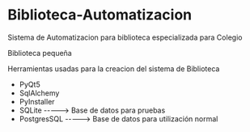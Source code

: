 # Biblioteca-Automatizacion

Sistema de Automatizacion para biblioteca especializada para Colegio

Biblioteca pequeña

Herramientas usadas para la creacion del sistema de Biblioteca
- PyQt5
- SqlAlchemy
- PyInstaller
- SQLite -----> Base de datos para pruebas
- PostgresSQL -----> Base de datos para utilización normal
